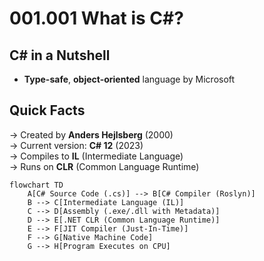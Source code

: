 ﻿# 001.001 What is C#?

## C# in a Nutshell

- **Type-safe**, **object-oriented** language by Microsoft

## Quick Facts
→ Created by **Anders Hejlsberg** (2000)  
→ Current version: **C# 12** (2023)  
→ Compiles to **IL** (Intermediate Language)  
→ Runs on **CLR** (Common Language Runtime)

```mermaid
flowchart TD
    A[C# Source Code (.cs)] --> B[C# Compiler (Roslyn)]
    B --> C[Intermediate Language (IL)]
    C --> D[Assembly (.exe/.dll with Metadata)]
    D --> E[.NET CLR (Common Language Runtime)]
    E --> F[JIT Compiler (Just-In-Time)]
    F --> G[Native Machine Code]
    G --> H[Program Executes on CPU]
```
